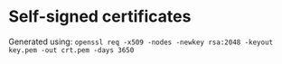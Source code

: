 Self-signed certificates
========================

Generated using: `openssl req -x509 -nodes -newkey rsa:2048 -keyout key.pem -out crt.pem -days 3650`

